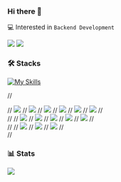 ### Hi there 👋

💻 Interested in `Backend Development`
<br>

<div align="left">
  <img src="http://mazassumnida.wtf/api/mini/generate_badge?boj=meatsby">
  <img src="https://hits.seeyoufarm.com/api/count/incr/badge.svg?url=https%3A%2F%2Fgithub.com%2Fmeatsby&count_bg=%23BFBFBF&title_bg=%238AA6A3&icon=github.svg&icon_color=%23E7E7E7&title=hits&edge_flat=false">
  <br>
</div>

### 🛠 Stacks

[![My Skills](https://skillicons.dev/icons?i=python,java,spring,hibernate,nginx,aws,terraform,mysql,jenkins,docker,idea,vscode,obsidian,notion,git)](https://skillicons.dev)

// <div align=left> 
//   <img src="https://img.shields.io/badge/Java-007396?style=flat&logo=java&logoColor=white">
//   <img src="https://img.shields.io/badge/Python-3776AB?style=flat&logo=python&logoColor=white">
//   <img src="https://img.shields.io/badge/Spring-6DB33F?style=flat&logo=spring&logoColor=white">
//   <img src="https://img.shields.io/badge/Spring Boot-6DB33F?style=flat&logo=springboot&logoColor=white">
//   <img src="https://img.shields.io/badge/JUnit-25A162?style=flat&logo=junit5&logoColor=white">
//   <img src="https://img.shields.io/badge/Gradle-02303A?style=flat&logo=gradle&logoColor=white">
//   <br>
// 
//   <img src="https://img.shields.io/badge/AWS-232F3E?style=flat&logo=amazonaws&logoColor=white">
//   <img src="https://img.shields.io/badge/AWS EC2-FF9900?style=flat&logo=amazonec2&logoColor=white">
//   <img src="https://img.shields.io/badge/MySQL-4479A1?style=flat&logo=mysql&logoColor=white">
//   <img src="https://img.shields.io/badge/Jenkins-D24939?style=flat&logo=jenkins&logoColor=white">
//   <img src="https://img.shields.io/badge/Nginx-009639?style=flat&logo=nginx&logoColor=white">
//   <br>
// 
//   <img src="https://img.shields.io/badge/IntelliJ-000000?style=flat&logo=intellijidea&logoColor=white">
//   <img src="https://img.shields.io/badge/Git-F05032?style=flat&logo=git&logoColor=white">
//   <img src="https://img.shields.io/badge/GitHub-181717?style=flat&logo=github&logoColor=white">
//   <br>
// </div>

### 📊 Stats

<div align="left">
  <img src="https://github-readme-stats.vercel.app/api?username=meatsby&show_icons=true&count_private=true&hide_border=true&theme=react">
  <br>
</div>
